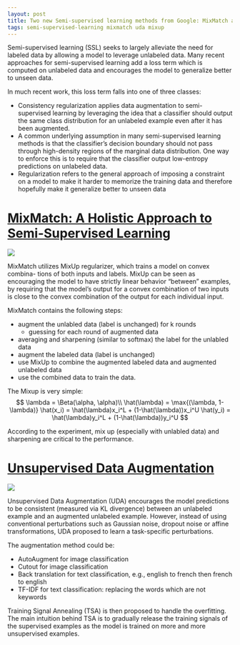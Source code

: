```yaml
---
layout: post
title: Two new Semi-supervised learning methods from Google: MixMatch and UDA
tags: semi-supervised-learning mixmatch uda mixup
---
```



Semi-supervised learning (SSL) seeks to largely alleviate the need for labeled data by allowing a model to leverage unlabeled data. Many recent approaches for semi-supervised learning add a loss term which is computed on unlabeled data and encourages the model to generalize better to unseen data. 

In much recent work, this loss term falls into one of three classes:
- Consistency regularization applies data augmentation to semi-supervised learning by leveraging the idea that a classifier should output the same class distribution for an unlabeled example even after it has been augmented.
- A common underlying assumption in many semi-supervised learning methods is that the classifier’s decision boundary should not pass through high-density regions of the marginal data distribution. One way to enforce this is to require that the classifier output low-entropy predictions on unlabeled data.
- Regularization refers to the general approach of imposing a constraint on a model to make it harder to memorize the training data and therefore hopefully make it generalize better to unseen data

# [MixMatch: A Holistic Approach to Semi-Supervised Learning](http://arxiv.org/abs/1905.02249)

![](https://cdn-images-1.medium.com/max/1600/1*i4OfXztihCXgrxR52ZlowQ.png)

MixMatch utilizes MixUp regularizer, which trains a model on convex combina- tions of both inputs and labels. MixUp can be seen as encouraging the model to have strictly linear behavior “between” examples, by requiring that the model’s output for a convex combination of two inputs is close to the convex combination of the output for each individual input.

MixMatch contains the following steps:
- augment the unlabled data (label is unchanged) for k rounds
  - guessing for each round of augmented data
- averaging and sharpening (similar to softmax) the label for the unlabled data
- augment the labeled data (label is unchanged)
- use MixUp to combine the augmented labeled data and augmented unlabeled data
- use the combined data to train the data.

The Mixup is very simple:
$$
\lambda = \Beta(\alpha, \alpha)\\
\hat(\lambda) = \max{(\lambda, 1-\lambda)}
\hat(x_i) = \hat(\lambda)x_i^L + (1-\hat(\lambda))x_i^U 
\hat(y_i) = \hat(\lambda)y_i^L + (1-\hat(\lambda))y_i^U
$$

According to the experiment, mix up (especially with unlabled data) and sharpening are critical to the performance. 

# [Unsupervised Data Augmentation](http://arxiv.org/abs/1904.12848)

![](https://pbs.twimg.com/media/D5XKaLUU8AApgGm.jpg)

Unsupervised Data Augmentation (UDA)  encourages the model predictions to be consistent (measured via KL divergence) between an unlabeled example and an augmented unlabeled example. However, instead of using conventional perturbations such as Gaussian noise, dropout noise or affine transformations, UDA proposed to learn a task-specific perturbations.

The augmentation method could be:
- AutoAugment for image classification
- Cutout for image classification
- Back translation for text classification, e.g., english to french then french to english
- TF-IDF for text classification: replacing the words which are not keywords

Training Signal Annealing (TSA) is then proposed to handle the overfitting. The main intuition behind TSA is to gradually release the training signals of the supervised examples as the model is trained on more and more unsupervised examples.
